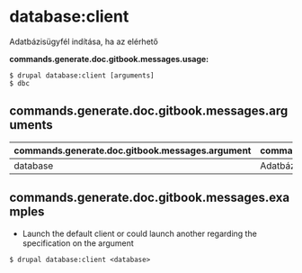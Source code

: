 # database:client
Adatbázisügyfél indítása, ha az elérhető

**commands.generate.doc.gitbook.messages.usage:**
```
$ drupal database:client [arguments]
$ dbc  
```

## commands.generate.doc.gitbook.messages.arguments
commands.generate.doc.gitbook.messages.argument | commands.generate.doc.gitbook.messages.details
---------|-------------
database | Adatbáziskulcs a settings.php fájlból

## commands.generate.doc.gitbook.messages.examples
* Launch the default client or could launch another regarding the specification on the argument
```
$ drupal database:client <database>

```
